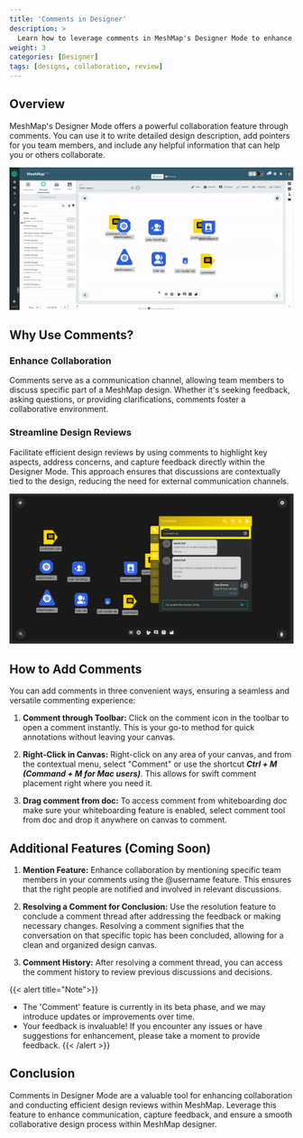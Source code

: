 ```yaml
---
title: 'Comments in Designer'
description: >
  Learn how to leverage comments in MeshMap's Designer Mode to enhance collaboration and streamline design reviews.
weight: 3
categories: [Designer]
tags: [designs, collaboration, review]
---
```


## Overview

MeshMap's Designer Mode offers a powerful collaboration feature through comments. You can use it to write detailed design description, add pointers for you team members, and include any helpful information that can help you or others collaborate.

![Conversation inside comments in designer](./comments-conversation.gif)

## Why Use Comments?

### Enhance Collaboration

Comments serve as a communication channel, allowing team members to discuss specific part of a MeshMap design. Whether it's seeking feedback, asking questions, or providing clarifications, comments foster a collaborative environment.

### Streamline Design Reviews

Facilitate efficient design reviews by using comments to highlight key aspects, address concerns, and capture feedback directly within the Designer Mode. This approach ensures that discussions are contextually tied to the design, reducing the need for external communication channels.

<img src="./conversation-screenshot.png" alt="Design review inside comments in designer" width="1000"/>

## How to Add Comments

You can add comments in three convenient ways, ensuring a seamless and versatile commenting experience:

1. **Comment through Toolbar:**
   Click on the comment icon in the toolbar to open a comment instantly. This is your go-to method for quick annotations without leaving your canvas.

2. **Right-Click in Canvas:**
   Right-click on any area of your canvas, and from the contextual menu, select "Comment" or use the shortcut ***Ctrl + M (Command + M for Mac users)***. This allows for swift comment placement right where you need it.

3. **Drag comment from doc:**
   To access comment from whiteboarding doc make sure your whiteboarding feature is enabled, select comment tool from doc and drop it anywhere on canvas to comment.

## Additional Features (Coming Soon)

1. **Mention Feature:**
   Enhance collaboration by mentioning specific team members in your comments using the @username feature. This ensures that the right people are notified and involved in relevant discussions.

2. **Resolving a Comment for Conclusion:**
   Use the resolution feature to conclude a comment thread after addressing the feedback or making necessary changes. Resolving a comment signifies that the conversation on that specific topic has been concluded, allowing for a clean and organized design canvas.

3. **Comment History:**
   After resolving a comment thread, you can access the comment history to review previous discussions and decisions.

{{< alert title="Note">}}
- The 'Comment' feature is currently in its beta phase, and we may introduce updates or improvements over time.
- Your feedback is invaluable! If you encounter any issues or have suggestions for enhancement, please take a moment to provide feedback.
{{< /alert >}}

## Conclusion

Comments in Designer Mode are a valuable tool for enhancing collaboration and conducting efficient design reviews within MeshMap. Leverage this feature to enhance communication, capture feedback, and ensure a smooth collaborative design process within MeshMap designer.
